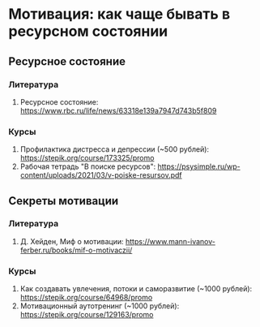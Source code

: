 # Мотивация: как чаще бывать в ресурсном состоянии

## Ресурсное состояние

### Литература
1. Ресурсное состояние: https://www.rbc.ru/life/news/63318e139a7947d743b5f809

### Курсы
1. Профилактика дистресса и депрессии (~500 рублей): https://stepik.org/course/173325/promo
2. Рабочая тетрадь "В поиске ресурсов": https://psysimple.ru/wp-content/uploads/2021/03/v-poiske-resursov.pdf

## Секреты мотивации

### Литература
1. Д. Хейден, Миф о мотивации: https://www.mann-ivanov-ferber.ru/books/mif-o-motivaczii/

### Курсы
1. Как создавать увлечения, потоки и саморазвитие (~1000 рублей): https://stepik.org/course/64968/promo
2. Мотивационный аутотренинг (~1000 рублей): https://stepik.org/course/129163/promo
